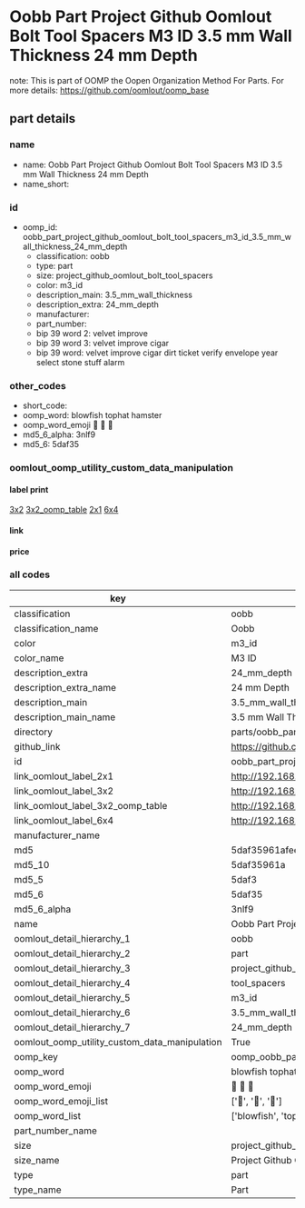 # Oobb Part Project Github Oomlout Bolt Tool Spacers M3 ID 3.5 mm Wall Thickness 24 mm Depth  

note: This is part of OOMP the Oopen Organization Method For Parts. For more details: https://github.com/oomlout/oomp_base

##  part details
  







### name
* name: Oobb Part Project Github Oomlout Bolt Tool Spacers M3 ID 3.5 mm Wall Thickness 24 mm Depth
* name_short: 
### id
* oomp_id: oobb_part_project_github_oomlout_bolt_tool_spacers_m3_id_3.5_mm_wall_thickness_24_mm_depth
  * classification: oobb
  * type: part
  * size: project_github_oomlout_bolt_tool_spacers
  * color: m3_id
  * description_main: 3.5_mm_wall_thickness
  * description_extra: 24_mm_depth
  * manufacturer: 
  * part_number: 
  * bip 39 word 2: velvet improve
  * bip 39 word 3: velvet improve cigar
  * bip 39 word: velvet improve cigar dirt ticket verify envelope year select stone stuff alarm

### other_codes
* short_code: 
* oomp_word: blowfish tophat hamster
* oomp_word_emoji :blowfish: :tophat: :hamster:
* md5_6_alpha: 3nlf9
* md5_6: 5daf35






### oomlout_oomp_utility_custom_data_manipulation
#### label print
[3x2](http://192.168.1.245:1112/?label=oomp%203nlf9)
[3x2_oomp_table](http://192.168.1.108:1112/?label=oomp%203nlf9)
[2x1](http://192.168.1.242:1112/?label=oomp%203nlf9)
[6x4](http://192.168.1.55:1112/?label=oomp%203nlf9)    

#### link

                              

#### price







### all codes 
| key | value |  
| --- | --- |  
| classification | oobb |  
| classification_name | Oobb |  
| color | m3_id |  
| color_name | M3 ID |  
| description_extra | 24_mm_depth |  
| description_extra_name | 24 mm Depth |  
| description_main | 3.5_mm_wall_thickness |  
| description_main_name | 3.5 mm Wall Thickness |  
| directory | parts/oobb_part_project_github_oomlout_bolt_tool_spacers_m3_id_3.5_mm_wall_thickness_24_mm_depth |  
| github_link | https://github.com/oomlout/oomlout_oomp_part_src/tree/main/parts/oobb_part_project_github_oomlout_bolt_tool_spacers_m3_id_3.5_mm_wall_thickness_24_mm_depth |  
| id | oobb_part_project_github_oomlout_bolt_tool_spacers_m3_id_3.5_mm_wall_thickness_24_mm_depth |  
| link_oomlout_label_2x1 | http://192.168.1.242:1112/?label=oomp%203nlf9 |  
| link_oomlout_label_3x2 | http://192.168.1.245:1112/?label=oomp%203nlf9 |  
| link_oomlout_label_3x2_oomp_table | http://192.168.1.108:1112/?label=oomp%203nlf9 |  
| link_oomlout_label_6x4 | http://192.168.1.55:1112/?label=oomp%203nlf9 |  
| manufacturer_name |  |  
| md5 | 5daf35961afee97bcaf0d3ea51dc8790 |  
| md5_10 | 5daf35961a |  
| md5_5 | 5daf3 |  
| md5_6 | 5daf35 |  
| md5_6_alpha | 3nlf9 |  
| name | Oobb Part Project Github Oomlout Bolt Tool Spacers M3 ID 3.5 mm Wall Thickness 24 mm Depth |  
| oomlout_detail_hierarchy_1 | oobb |  
| oomlout_detail_hierarchy_2 | part |  
| oomlout_detail_hierarchy_3 | project_github_bolt |  
| oomlout_detail_hierarchy_4 | tool_spacers |  
| oomlout_detail_hierarchy_5 | m3_id |  
| oomlout_detail_hierarchy_6 | 3.5_mm_wall_thickness |  
| oomlout_detail_hierarchy_7 | 24_mm_depth |  
| oomlout_oomp_utility_custom_data_manipulation | True |  
| oomp_key | oomp_oobb_part_project_github_oomlout_bolt_tool_spacers_m3_id_3.5_mm_wall_thickness_24_mm_depth |  
| oomp_word | blowfish tophat hamster |  
| oomp_word_emoji | :blowfish: :tophat: :hamster: |  
| oomp_word_emoji_list | [':blowfish:', ':tophat:', ':hamster:'] |  
| oomp_word_list | ['blowfish', 'tophat', 'hamster'] |  
| part_number_name |  |  
| size | project_github_oomlout_bolt_tool_spacers |  
| size_name | Project Github Oomlout Bolt Tool Spacers |  
| type | part |  
| type_name | Part |  
